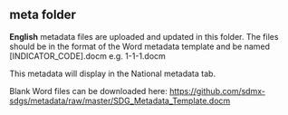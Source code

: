 ## meta folder

**English** metadata files are uploaded and updated in this folder. The files should be in the format of the Word metadata template and be named [INDICATOR_CODE].docm e.g. 1-1-1.docm


This metadata will display in the National metadata tab.

Blank Word files can be downloaded here: https://github.com/sdmx-sdgs/metadata/raw/master/SDG_Metadata_Template.docm
